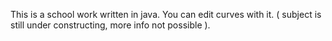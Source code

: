 This is a school work written in java. You can edit curves with it. ( subject is still under constructing, more info not possible ).